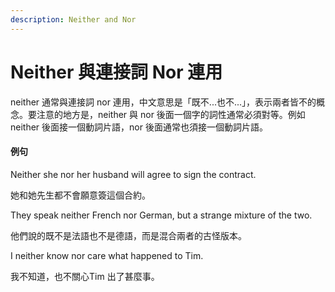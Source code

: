 ```yaml
---
description: Neither and Nor
---
```


# Neither 與連接詞 Nor 連用

neither 通常與連接詞 nor 連用，中文意思是「既不...也不...」，表示兩者皆不的概念。要注意的地方是，neither 與 nor 後面一個字的詞性通常必須對等。例如 neither 後面接一個動詞片語，nor 後面通常也須接一個動詞片語。

#### 例句

Neither she nor her husband will agree to sign the contract.

她和她先生都不會願意簽這個合約。

They speak neither French nor German, but a strange mixture of the two.

他們說的既不是法語也不是德語，而是混合兩者的古怪版本。

I neither know nor care what happened to Tim.

我不知道，也不關心Tim 出了甚麼事。

